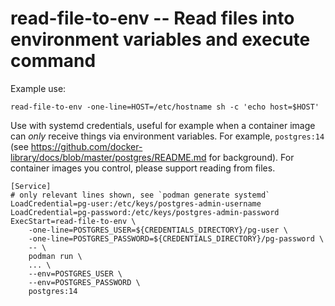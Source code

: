 # read-file-to-env -- Read files into environment variables and execute command

Example use:

```
read-file-to-env -one-line=HOST=/etc/hostname sh -c 'echo host=$HOST'
```

Use with systemd credentials, useful for example when a container image can *only* receive things via environment variables.
For example, `postgres:14` (see https://github.com/docker-library/docs/blob/master/postgres/README.md for background).
For container images you control, please support reading from files.

```
[Service]
# only relevant lines shown, see `podman generate systemd`
LoadCredential=pg-user:/etc/keys/postgres-admin-username
LoadCredential=pg-password:/etc/keys/postgres-admin-password
ExecStart=read-file-to-env \
    -one-line=POSTGRES_USER=${CREDENTIALS_DIRECTORY}/pg-user \ 
    -one-line=POSTGRES_PASSWORD=${CREDENTIALS_DIRECTORY}/pg-password \ 
    -- \
    podman run \
    ... \
    --env=POSTGRES_USER \
    --env=POSTGRES_PASSWORD \
    postgres:14
```

